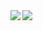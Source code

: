 <a href="https://github.com/Nimaw/">
  <img align="left" src="https://github-readme-stats.vercel.app/api?username=Nimaw&show_icons=true&hide=stars&icon_color=0366d6&line_height=30&include_all_commits" />
</a>
<a href="https://github.com/Nimaw/">
  <img align="left" src="https://github-readme-stats.vercel.app/api/top-langs/?username=Nimaw" />
</a>

